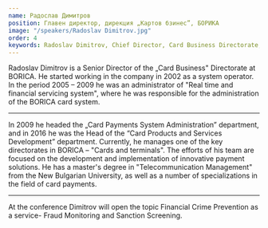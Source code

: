 ```yaml
---
name: Радослав Димитров
position: Главен директор, дирекция „Картов бзинес”, БОРИКА
image: "/speakers/Radoslav Dimitrov.jpg"
order: 4
keywords: Radoslav Dimitrov, Chief Director, Card Business Directorate, BORICA, system operator, real-time system, financial service, card system administration, card payment system, card products and services development, cards and terminals, innovative payment solutions, telecommunications management, New Bulgarian University, card payments specializations, financial crime prevention, fraud monitoring, sanctions screening, conference
---
```


Radoslav Dimitrov is a Senior Director of the „Card Business" Directorate at BORICA. He
started working in the company in 2002 as a system operator. In the period 2005 – 2009 he was
an administrator of "Real time and financial servicing system", where he was responsible for the
administration of the BORICA card system.

---

In 2009 he headed the „Card Payments System
Administration” department, and in 2016 he was the Head of the “Card Products and Services
Development” department. Currently, he manages one of the key directorates in BORICA –
"Cards and terminals". The efforts of his team are focused on the development and
implementation of innovative payment solutions. He has a master's degree in
"Telecommunication Management" from the New Bulgarian University, as well as a number of
specializations in the field of card payments.

---

At the conference Dimitrov will open the topic Financial Crime Prevention as a service- Fraud
Monitoring and Sanction Screening.

